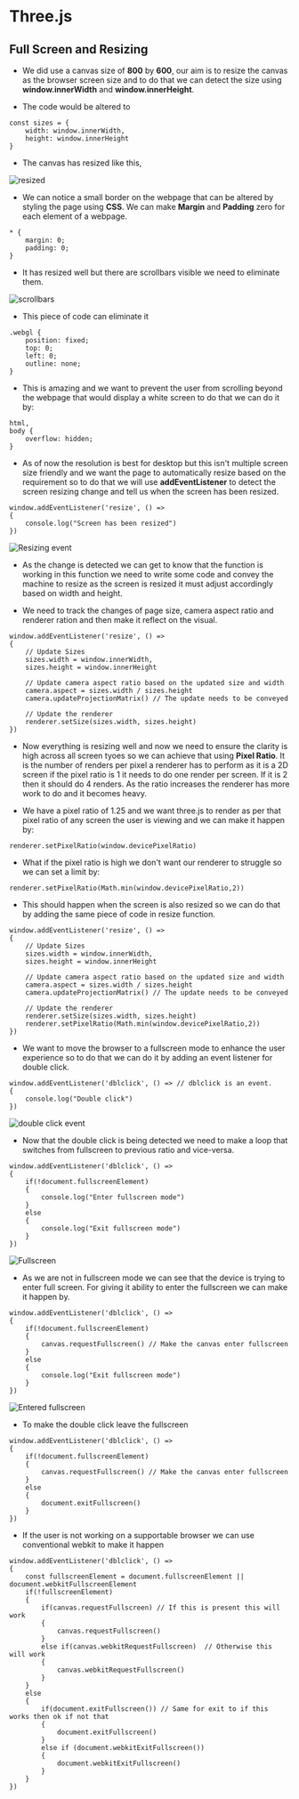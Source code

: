 # Three.js

## Full Screen and Resizing

- We did use a canvas size of **800** by **600**, our aim is to resize the canvas as the browser screen size and to do that we can detect the size using **window.innerWidth** and **window.innerHeight**.

- The code would be altered to

```
const sizes = {
    width: window.innerWidth,
    height: window.innerHeight
}
```

- The canvas has resized like this,

![resized](image.png)

- We can notice a small border on the webpage that can be altered by styling the page using **CSS**. We can make **Margin** and **Padding** zero for each element of a webpage.

```
* {
    margin: 0;
    padding: 0;
}
```

- It has resized well but there are scrollbars visible we need to eliminate them.

![scrollbars](image-1.png)

- This piece of code can eliminate it

```
.webgl {
    position: fixed;
    top: 0;
    left: 0;
    outline: none;
}
```

- This is amazing and we want to prevent the user from scrolling beyond the webpage that would display a white screen to do that we can do it by:

```
html,
body {
    overflow: hidden;
}
```

- As of now the resolution is best for desktop but this isn't multiple screen size friendly and we want the page to automatically resize based on the requirement so to do that we will use **addEventListener** to detect the screen resizing change and tell us when the screen has been resized.

```
window.addEventListener('resize', () =>
{
    console.log("Screen has been resized")
})
```

![Resizing event](image-2.png)

- As the change is detected we can get to know that the function is working in this function we need to write some code and convey the machine to resize as the screen is resized it must adjust accordingly based on width and height.

- We need to track the changes of page size, camera aspect ratio and renderer ration and then make it reflect on the visual.

```
window.addEventListener('resize', () =>
{
    // Update Sizes
    sizes.width = window.innerWidth,
    sizes.height = window.innerHeight

    // Update camera aspect ratio based on the updated size and width
    camera.aspect = sizes.width / sizes.height
    camera.updateProjectionMatrix() // The update needs to be conveyed

    // Update the renderer
    renderer.setSize(sizes.width, sizes.height)
})
```

- Now everything is resizing well and now we need to ensure the clarity is high across all screen tyoes so we can achieve that using **Pixel Ratio**. It is the number of renders per pixel a renderer has to perform as it is a 2D screen if the pixel ratio is 1 it needs to do one render per screen. If it is 2 then it should do 4 renders. As the ratio increases the renderer has more work to do and it becomes heavy.

- We have a pixel ratio of 1.25 and we want three.js to render as per that pixel ratio of any screen the user is viewing and we can make it happen by:

```
renderer.setPixelRatio(window.devicePixelRatio)
```

- What if the pixel ratio is high we don't want our renderer to struggle so we can set a limit by:

```
renderer.setPixelRatio(Math.min(window.devicePixelRatio,2))
```

- This should happen when the screen is also resized so we can do that by adding the same piece of code in resize function.

```
window.addEventListener('resize', () =>
{
    // Update Sizes
    sizes.width = window.innerWidth,
    sizes.height = window.innerHeight

    // Update camera aspect ratio based on the updated size and width
    camera.aspect = sizes.width / sizes.height
    camera.updateProjectionMatrix() // The update needs to be conveyed

    // Update the renderer
    renderer.setSize(sizes.width, sizes.height)
    renderer.setPixelRatio(Math.min(window.devicePixelRatio,2))
})
```

- We want to move the browser to a fullscreen mode to enhance the user experience so to do that we can do it by adding an event listener for double click.

```
window.addEventListener('dblclick', () => // dblclick is an event.
{
    console.log("Double click")
})
```

![double click event](image-3.png)

- Now that the double click is being detected we need to make a loop that switches from fullscreen to previous ratio and vice-versa.

```
window.addEventListener('dblclick', () =>
{
    if(!document.fullscreenElement)
    {
        console.log("Enter fullscreen mode")
    }
    else
    {
        console.log("Exit fullscreen mode")
    }
})
```

![Fullscreen](image-4.png)

- As we are not in fullscreen mode we can see that the device is trying to enter full screen. For giving it ability to enter the fullscreen we can make it happen by.

```
window.addEventListener('dblclick', () =>
{
    if(!document.fullscreenElement)
    {
        canvas.requestFullscreen() // Make the canvas enter fullscreen
    }
    else
    {
        console.log("Exit fullscreen mode")
    }
})
```

![Entered fullscreen](image-5.png)

- To make the double click leave the fullscreen

```
window.addEventListener('dblclick', () =>
{
    if(!document.fullscreenElement)
    {
        canvas.requestFullscreen() // Make the canvas enter fullscreen
    }
    else
    {
        document.exitFullscreen()
    }
})
```

- If the user is not working on a supportable browser we can use conventional webkit to make it happen

```
window.addEventListener('dblclick', () =>
{
    const fullscreenElement = document.fullscreenElement || document.webkitFullscreenElement
    if(!fullscreenElement)
    {
        if(canvas.requestFullscreen) // If this is present this will work
        {
            canvas.requestFullscreen()
        }
        else if(canvas.webkitRequestFullscreen)  // Otherwise this will work
        {
            canvas.webkitRequestFullscreen()
        }
    }
    else
    {
        if(document.exitFullscreen()) // Same for exit to if this works then ok if not that
        {
            document.exitFullscreen()
        }
        else if (document.webkitExitFullscreen())
        {
            document.webkitExitFullscreen()
        }
    }
})
```
